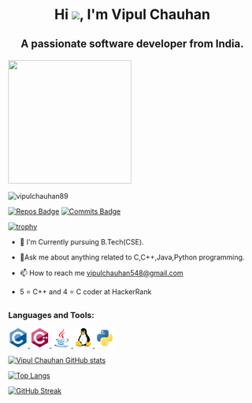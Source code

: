 # <p align="center"> **Hi <img src="https://raw.githubusercontent.com/MartinHeinz/MartinHeinz/master/wave.gif" width="30px">, I'm Vipul Chauhan**</p>

## <p align="center"> A passionate software developer from India.</p>

<p align="left"><img src="https://avatars.githubusercontent.com/u/90852928?v=4" width="250" height="250"></p>
<p align="left"> <img src="https://komarev.com/ghpvc/?username=vipulchauhan89&label=Profile%20views&color=32CD32&style=flat" alt="vipulchauhan89" /> </p> 

[![Repos Badge](https://badges.pufler.dev/repos/VipulChauhan89)](https://badges.pufler.dev)
[![Commits Badge](https://badges.pufler.dev/commits/monthly/VipulChauhan89)](https://badges.pufler.dev)

[![trophy](https://github-profile-trophy.vercel.app/?username=VipulChauhan89&show_icons=true&theme=dracula&title=MultiLanguage&title=Commits&title=Stars&title=Repositories&title=Followers)](https://github.com/ryo-ma/github-profile-trophy)

- 🌱 I'm Currently pursuing B.Tech(CSE).

- 💬Ask me about anything related to C,C++,Java,Python programming.

- 📫 How to reach me vipulchauhan548@gmail.com

- 5 ⭐️ C++ and 4 ⭐️ C coder at HackerRank

<h3 align="left">Languages and Tools:</h3>
<p align="left"> <a href="https://www.cprogramming.com/" target="_blank" rel="noreferrer"> <img src="https://raw.githubusercontent.com/devicons/devicon/master/icons/c/c-original.svg" alt="c" width="40" height="40"/> </a> <a href="https://www.w3schools.com/cpp/" target="_blank" rel="noreferrer"> <img src="https://raw.githubusercontent.com/devicons/devicon/master/icons/cplusplus/cplusplus-original.svg" alt="cplusplus" width="40" height="40"/> </a> <a href="https://www.java.com" target="_blank" rel="noreferrer"> <img src="https://raw.githubusercontent.com/devicons/devicon/master/icons/java/java-original.svg" alt="java" width="40" height="40"/> </a> <a href="https://www.linux.org/" target="_blank" rel="noreferrer"> <img src="https://raw.githubusercontent.com/devicons/devicon/master/icons/linux/linux-original.svg" alt="linux" width="40" height="40"/> </a> <a href="https://www.python.org" target="_blank" rel="noreferrer"> <img src="https://raw.githubusercontent.com/devicons/devicon/master/icons/python/python-original.svg" alt="python" width="40" height="40"/> </a> </p>

[![Vipul Chauhan GitHub stats](https://github-readme-stats.vercel.app/api?username=VipulChauhan89&show_icons=true&theme=dracula)](https://github.com/VipulChauhan89)

[![Top Langs](https://github-readme-stats.vercel.app/api/top-langs/?username=VipulChauhan89&show_icons=true&theme=dracula&hide=SWIG,Assembly)](https://github.com/anuraghazra/github-readme-stats)

[![GitHub Streak](https://github-readme-streak-stats.herokuapp.com/?user=VipulChauhan89&show_icons=true&theme=dracula)](https://git.io/streak-stats)
